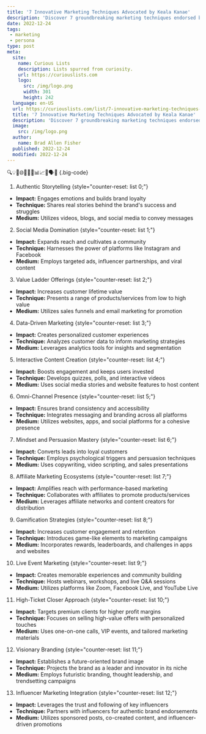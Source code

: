 ```yaml
---
title: '7 Innovative Marketing Techniques Advocated by Keala Kanae'
description: 'Discover 7 groundbreaking marketing techniques endorsed by Keala Kanae that will pique the curiosity of any business owner looking for an edge.'
date: 2022-12-24
tags:
 - marketing
 - persona
type: post
meta:
  site:
    name: Curious Lists
    description: Lists spurred from curiosity.
    url: https://curiouslists.com
    logo:
      src: /img/logo.png
      width: 301
      height: 242
  language: en-US
  url: https://curiouslists.com/list/7-innovative-marketing-techniques-advocated-by-keala-kanae
  title: '7 Innovative Marketing Techniques Advocated by Keala Kanae'
  description: 'Discover 7 groundbreaking marketing techniques endorsed by Keala Kanae that will pique the curiosity of any business owner looking for an edge.'
  image:
    src: /img/logo.png
  author:
    name: Brad Allen Fisher
  published: 2022-12-24
  modified: 2022-12-24
---
```



🔍💡📱🌐🚀🧲🤖📊📈🤑🗣️🔗 {.big-code}

1. Authentic Storytelling {style="counter-reset: list 0;"}
  - **Impact:** Engages emotions and builds brand loyalty
  - **Technique:** Shares real stories behind the brand's success and struggles
  - **Medium:** Utilizes videos, blogs, and social media to convey messages

2. Social Media Domination {style="counter-reset: list 1;"}
  - **Impact:** Expands reach and cultivates a community
  - **Technique:** Harnesses the power of platforms like Instagram and Facebook
  - **Medium:** Employs targeted ads, influencer partnerships, and viral content

3. Value Ladder Offerings {style="counter-reset: list 2;"}
  - **Impact:** Increases customer lifetime value
  - **Technique:** Presents a range of products/services from low to high value
  - **Medium:** Utilizes sales funnels and email marketing for promotion

4. Data-Driven Marketing {style="counter-reset: list 3;"}
  - **Impact:** Creates personalized customer experiences
  - **Technique:** Analyzes customer data to inform marketing strategies
  - **Medium:** Leverages analytics tools for insights and segmentation

5. Interactive Content Creation {style="counter-reset: list 4;"}
  - **Impact:** Boosts engagement and keeps users invested
  - **Technique:** Develops quizzes, polls, and interactive videos
  - **Medium:** Uses social media stories and website features to host content

6. Omni-Channel Presence {style="counter-reset: list 5;"}
  - **Impact:** Ensures brand consistency and accessibility
  - **Technique:** Integrates messaging and branding across all platforms
  - **Medium:** Utilizes websites, apps, and social platforms for a cohesive presence

7. Mindset and Persuasion Mastery {style="counter-reset: list 6;"}
  - **Impact:** Converts leads into loyal customers
  - **Technique:** Employs psychological triggers and persuasion techniques
  - **Medium:** Uses copywriting, video scripting, and sales presentations 

8. Affiliate Marketing Ecosystems {style="counter-reset: list 7;"}
  - **Impact:** Amplifies reach with performance-based marketing
  - **Technique:** Collaborates with affiliates to promote products/services
  - **Medium:** Leverages affiliate networks and content creators for distribution

9. Gamification Strategies {style="counter-reset: list 8;"}
  - **Impact:** Increases customer engagement and retention
  - **Technique:** Introduces game-like elements to marketing campaigns
  - **Medium:** Incorporates rewards, leaderboards, and challenges in apps and websites

10. Live Event Marketing {style="counter-reset: list 9;"}
  - **Impact:** Creates memorable experiences and community building
  - **Technique:** Hosts webinars, workshops, and live Q&A sessions
  - **Medium:** Utilizes platforms like Zoom, Facebook Live, and YouTube Live

11. High-Ticket Closer Approach {style="counter-reset: list 10;"}
  - **Impact:** Targets premium clients for higher profit margins
  - **Technique:** Focuses on selling high-value offers with personalized touches
  - **Medium:** Uses one-on-one calls, VIP events, and tailored marketing materials

12. Visionary Branding {style="counter-reset: list 11;"}
  - **Impact:** Establishes a future-oriented brand image
  - **Technique:** Projects the brand as a leader and innovator in its niche
  - **Medium:** Employs futuristic branding, thought leadership, and trendsetting campaigns

13. Influencer Marketing Integration {style="counter-reset: list 12;"}
  - **Impact:** Leverages the trust and following of key influencers
  - **Technique:** Partners with influencers for authentic brand endorsements
  - **Medium:** Utilizes sponsored posts, co-created content, and influencer-driven promotions